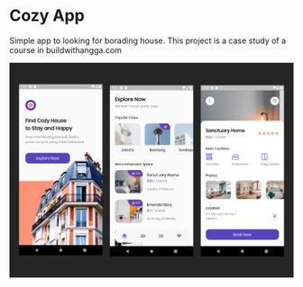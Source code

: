 # Cozy App

Simple app to looking for borading house.
This project is a case study of a course in buildwithangga.com

![screenshot](https://github.com/whisnuys/cozy-app/blob/master/assets/scmain.png?raw=true)
